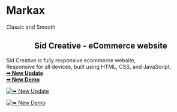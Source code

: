 # Markax
Classic and Smooth
<h2 align="center">Sid Creative - eCommerce website</h2>

  Sid Creative is fully responsive ecommerce website, <br />Responsive for all devices, built using HTML, CSS, and JavaScript.
  <br>
  <a href="https://oyesafi.github.io/Markax/index.html"><strong>➥ New Update</strong></a>
  <br>
  <a href="https://oyesafi.github.io/Markax/index2.html"><strong>➥ New Demo</strong></a>

[![➥ New Update](https://img.shields.io/badge/Marqaz-Visit-green)](https://oyesafi.github.io/Marqaz/index.html)

[![➥ New Demo](https://img.shields.io/badge/Marqaz-Visit-green)](https://oyesafi.github.io/Marqaz/index2.html)
</div>


